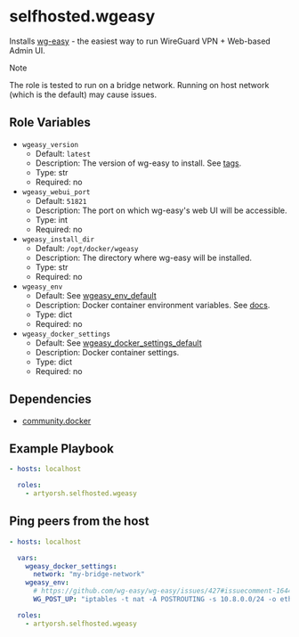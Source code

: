 # selfhosted.wgeasy

Installs [wg-easy](https://github.com/wg-easy/wg-easy/pkgs/container/wg-easy) - the easiest way to run WireGuard VPN + Web-based Admin UI.

> [!NOTE]
> The role is tested to run on a bridge network.
> Running on host network (which is the default) may cause issues.

## Role Variables

- `wgeasy_version`
  - Default: `latest`
  - Description: The version of wg-easy to install. See [tags](https://github.com/wg-easy/wg-easy/pkgs/container/wg-easy).
  - Type: str
  - Required: no
- `wgeasy_webui_port`
  - Default: `51821`
  - Description: The port on which wg-easy's web UI will be accessible.
  - Type: int
  - Required: no
- `wgeasy_install_dir`
  - Default: `/opt/docker/wgeasy`
  - Description: The directory where wg-easy will be installed.
  - Type: str
  - Required: no
- `wgeasy_env`
  - Default: See [wgeasy_env_default](./vars/main.yml)
  - Description: Docker container environment variables. See [docs](https://github.com/wg-easy/wg-easy?tab=readme-ov-file#options).
  - Type: dict
  - Required: no
- `wgeasy_docker_settings`
  - Default: See [wgeasy_docker_settings_default](./vars/main.yml)
  - Description: Docker container settings.
  - Type: dict
  - Required: no

## Dependencies

- [community.docker](https://docs.ansible.com/ansible/latest/collections/community/docker/index.html)

## Example Playbook

```yaml
- hosts: localhost

  roles:
    - artyorsh.selfhosted.wgeasy
``` 

## Ping peers from the host

```yaml
- hosts: localhost

  vars:
    wgeasy_docker_settings:
      network: "my-bridge-network"
    wgeasy_env:
      # https://github.com/wg-easy/wg-easy/issues/427#issuecomment-1644527712
      WG_POST_UP: "iptables -t nat -A POSTROUTING -s 10.8.0.0/24 -o eth0 -j MASQUERADE; iptables -t nat -A POSTROUTING -o wg+ -j MASQUERADE"

  roles:
    - artyorsh.selfhosted.wgeasy
```